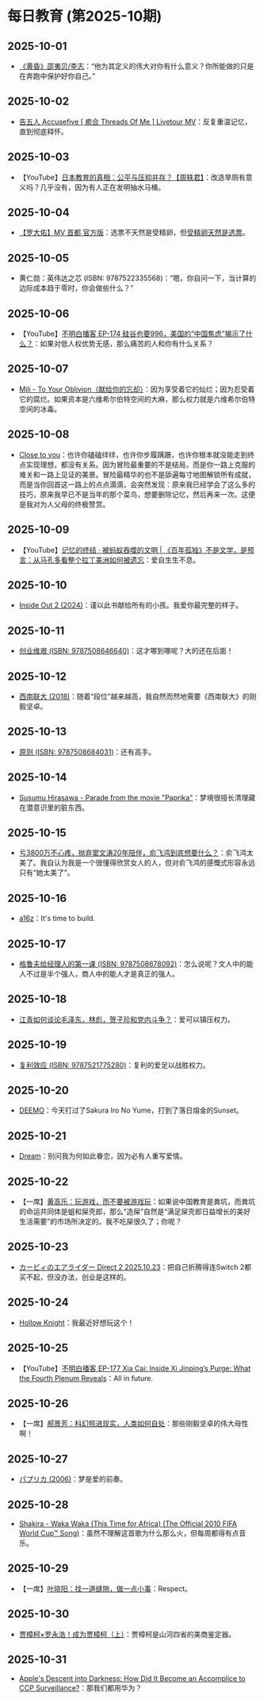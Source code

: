 # 每日教育 (第2025-10期)

## 2025-10-01

- [《黄昏》邵夷贝/李志](https://youtu.be/TmLII4V5BdU)：“他为其定义的伟大对你有什么意义？你所能做的只是在奔跑中保护好你自己。”

## 2025-10-02

- [告五人 Accusefive [ 癒合 Threads Of Me ] Livetour MV](https://youtu.be/1Zoau_PDfP0)：反复重温记忆，直到彻底释怀。

## 2025-10-03

- 【YouTube】[日本教育的真相：公平与压抑并存？【周轶君】](https://youtu.be/ZFCVhRjwr6c)：改造旱厕有意义吗？几乎没有，因为有人正在发明抽水马桶。

## 2025-10-04

- [【罗大佑】MV 首都 官方版](https://youtu.be/Dvl7IEqtcz4)：选票不天然是受精卵，但[受精卵天然是选票](https://youtu.be/m9v6VIj500I)。

## 2025-10-05

- 黄仁勋：英伟达之芯 (ISBN: 9787522335568)：“嗯，你自问一下，当计算的边际成本趋于零时，你会做些什么？”

## 2025-10-06

- 【YouTube】[不明白播客 EP-174 硅谷也要996，美国的“中国焦虑”揭示了什么？](https://youtu.be/R9SS02XDWJQ)：如果对低人权优势无感，那么痛苦的人和你有什么关系？

## 2025-10-07

- [Mili - To Your Oblivion（献给你的忘却）](https://www.bilibili.com/video/BV1WZx5zcEJo/)：因为享受着它的灿烂；因为忍受着它的腐烂。如果资本是六维希尔伯特空间的大麻，那么权力就是六维希尔伯特空间的冰毒。

## 2025-10-08

- [Close to you](https://youtu.be/C_Pb2cLqmk4)：也许你磕磕绊绊，也许你步履蹒跚，也许你根本就没能走到终点实现理想，都没有关系。因为冒险最重要的不是结局，而是你一路上克服的难关和一路上见证的美景。冒险最精华的也不是舔遍每寸地图解锁所有成就，而是当你回首这一路上的点点滴滴，会突然发现：原来我已经学会了这么多的技巧，原来我早已不是当年的那个菜鸟，想要删除记忆，然后再来一次。这便是我对为人父母的终极赞赏。

## 2025-10-09

- 【YouTube】[记忆的终结 · 被蚂蚁吞噬的文明 | 《百年孤独》不是文学，是预言：从马孔多看整个拉丁美洲如何被遗忘](https://youtu.be/l5znBQLTuXQ)：爱自生生不息。

## 2025-10-10

- [Inside Out 2 (2024)](https://movie.douban.com/subject/36090457/)：谨以此书献给所有的小孩。我爱你最完整的样子。

## 2025-10-11

- [创业维艰 (ISBN: 9787508646640)](https://book.douban.com/subject/26306686/)：这才哪到哪呢？大的还在后面！

## 2025-10-12

- [西南联大 (2018)](https://movie.douban.com/subject/30151530/)：随着“段位”越来越高，我自然而然地需要《西南联大》的刚毅坚卓。

## 2025-10-13

- [原则 (ISBN: 9787508684031)](https://book.douban.com/subject/27608239/)：还有高手。

## 2025-10-14

- [Susumu Hirasawa - Parade from the movie "Paprika"](https://youtu.be/Mr86_f-kLSQ)：梦境很擅长清理藏在潜意识里的脏东西。

## 2025-10-15

- [亏3800万不心疼，抛弃窦文涛20年陪伴，俞飞鸿到底想要什么？](https://youtu.be/E5BhwG6bvRw)：俞飞鸿太美了。我自认为我是一个很懂得欣赏女人的人，但对俞飞鸿的感慨式形容永远只有“她太美了”。

## 2025-10-16

- [a16z](https://www.youtube.com/@a16z)：It's time to build.

## 2025-10-17

- [格鲁夫给经理人的第一课 (ISBN: 9787508678092)](https://book.douban.com/subject/27178870/)：怎么说呢？文人中的能人不过是半个强人，商人中的能人才是真正的强人。

## 2025-10-18

- [江青如何谈论毛泽东，林彪，贺子珍和党内斗争？](https://youtu.be/mxSLV51QhDw)：爱可以镇压权力。

## 2025-10-19

- [复利效应 (ISBN: 9787521775280)](https://book.douban.com/subject/37361740/)：复利的爱足以战胜权力。

## 2025-10-20

- [DEEMO](https://www.douban.com/game/26367850/)：今天打过了Sakura Iro No Yume，打到了落日熔金的Sunset。

## 2025-10-21

- [Dream](https://youtu.be/_gsvE4Dy28o)：别问我为何如此眷恋，因为必有人重写爱情。

## 2025-10-22

- 【一席】[黄高乐：玩游戏，而不要被游戏玩](https://youtu.be/ApKpthn2MfA)：如果说中国教育是粪坑，而粪坑的命运共同体是蛆和屎壳郎，那么“造屎”自然是“满足屎壳郎日益增长的美好生活需要”的市场所决定的。我不吃屎很久了；你呢？

## 2025-10-23

- [カービィのエアライダー Direct 2 2025.10.23](https://www.youtube.com/live/hndwVyDWI3s)：把自己折腾得连Switch 2都买不起，但没办法，创业是这样的。

## 2025-10-24

- [Hollow Knight](https://store.steampowered.com/app/367520/Hollow_Knight/)：我最近好想玩这个！

## 2025-10-25

- 【YouTube】[不明白播客 EP-177 Xia Cai: Inside Xi Jinping’s Purge: What the Fourth Plenum Reveals](https://youtu.be/ghlDl6NkUPE)：All in future.

## 2025-10-26

- 【一席】[郝景芳：科幻照进现实，人类如何自处](https://youtu.be/Ywspdt4mbJc)：那些刚毅坚卓的伟大母性啊！

## 2025-10-27

- [パプリカ (2006)](https://movie.douban.com/subject/1865703/)：梦是爱的前奏。

## 2025-10-28

- [Shakira - Waka Waka (This Time for Africa) (The Official 2010 FIFA World Cup™ Song)](https://youtu.be/pRpeEdMmmQ0)：虽然不理解这首歌为什么那么火，但每周都得有点音乐。

## 2025-10-29

- 【一席】[叶晓阳：找一道缝隙，做一点小事](https://youtu.be/DLvWvvV4LpE)：Respect。

## 2025-10-30

- [贾樟柯×罗永浩！成为贾樟柯（上）](https://www.bilibili.com/video/BV1tWyyBDEmE/)：贾樟柯是山河四省的美商鉴定器。

## 2025-10-31

- [Apple's Descent into Darkness: How Did It Become an Accomplice to CCP Surveillance?](https://youtu.be/fPsHZRXVNuo)：那我们都用华为？
